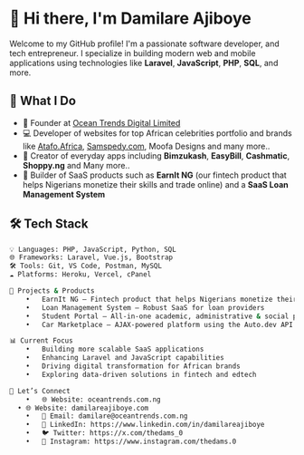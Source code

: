 # 👋 Hi there, I'm Damilare Ajiboye

Welcome to my GitHub profile! I'm a passionate software developer, and tech entrepreneur. I specialize in building modern web and mobile applications using technologies like **Laravel**, **JavaScript**, **PHP**, **SQL**, and more.

## 🚀 What I Do

- 🔧 Founder at [Ocean Trends Digital Limited](https://oceantrends.com.ng)
- 💻 Developer of websites for top African celebrities portfolio and brands like [Atafo.Africa](https://atafo.africa), [Samspedy.com](https://samspedy.com), Moofa Designs and many more..
- 📱 Creator of everyday apps including **Bimzukash**, **EasyBill**, **Cashmatic**, **Shoppy.ng** and Many more..
- 🧩 Builder of SaaS products such as **EarnIt NG** (our fintech product that helps Nigerians monetize their skills and trade online) and a **SaaS Loan Management System**

## 🛠️ Tech Stack

```bash
💡 Languages: PHP, JavaScript, Python, SQL  
🌐 Frameworks: Laravel, Vue.js, Bootstrap  
🛠️ Tools: Git, VS Code, Postman, MySQL  
☁️ Platforms: Heroku, Vercel, cPanel  

📌 Projects & Products
	•	EarnIt NG – Fintech product that helps Nigerians monetize their skills and trade online
	•	Loan Management System – Robust SaaS for loan providers
	•	Student Portal – All-in-one academic, administrative & social platform
	•	Car Marketplace – AJAX-powered platform using the Auto.dev API

📊 Current Focus
	•	Building more scalable SaaS applications
	•	Enhancing Laravel and JavaScript capabilities
	•	Driving digital transformation for African brands
	•	Exploring data-driven solutions in fintech and edtech

🤝 Let’s Connect
	•	🌐 Website: oceantrends.com.ng
  •	🌐 Website: damilareajiboye.com
	•	📧 Email: damilare@oceantrends.com.ng
	•	💼 LinkedIn: https://www.linkedin.com/in/damilareajiboye
	•	🐦 Twitter: https://x.com/thedams_0
	•	📸 Instagram: https://www.instagram.com/thedams.0


